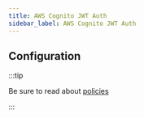 ```yaml
---
title: AWS Cognito JWT Auth
sidebar_label: AWS Cognito JWT Auth
---
```


<PolicyIntro policy="cognito-jwt-auth-inbound" />

## Configuration

:::tip

Be sure to read about [policies](/docs/policies)

:::

<PolicyExample policy="cognito-jwt-auth-inbound" />

<PolicyOptions policy="cognito-jwt-auth-inbound" />

